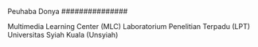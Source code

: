 Peuhaba Donya
###############

Multimedia Learning Center (MLC)
Laboratorium Penelitian Terpadu (LPT)
Universitas Syiah Kuala (Unsyiah)